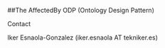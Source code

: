 ##The AffectedBy ODP (Ontology Design Pattern)

Contact

Iker Esnaola-Gonzalez (iker.esnaola AT tekniker.es)
